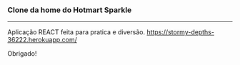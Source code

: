 ### Clone da home do Hotmart Sparkle
------------
Aplicação REACT feita para pratica e diversão.  https://stormy-depths-36222.herokuapp.com/ 

Obrigado!
